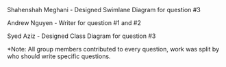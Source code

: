 Shahenshah Meghani - Designed Swimlane Diagram for question #3

Andrew Nguyen - Writer for question #1 and #2

Syed Aziz - Designed Class Diagram for question #3

*Note: All group members contributed to every question, work was split by who should write specific questions.
